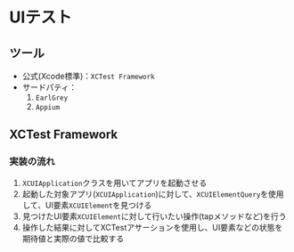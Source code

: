 # UIテスト

## ツール

* 公式(Xcode標準)：`XCTest Framework`
* サードパティ：
    1. `EarlGrey`
    2. `Appium`

## XCTest Framework

### 実装の流れ

1. `XCUIApplication`クラスを用いてアプリを起動させる
2. 起動した対象アプリ(`XCUIApplication`)に対して、`XCUIElementQuery`を使用して、UI要素`XCUIElement`を見つける
3. 見つけたUI要素`XCUIElement`に対して行いたい操作(tapメソッドなど)を行う
4. 操作した結果に対してXCTestアサーションを使用し、UI要素などの状態を期待値と実際の値で比較する

